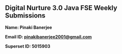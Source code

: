 ##  Digital Nurture 3.0 Java FSE Weekly Submissions

**Name: Pinaki Banerjee**		

**Email ID: pinakibanerjee2001@gmail.com**	

**Superset ID: 5015903**	

